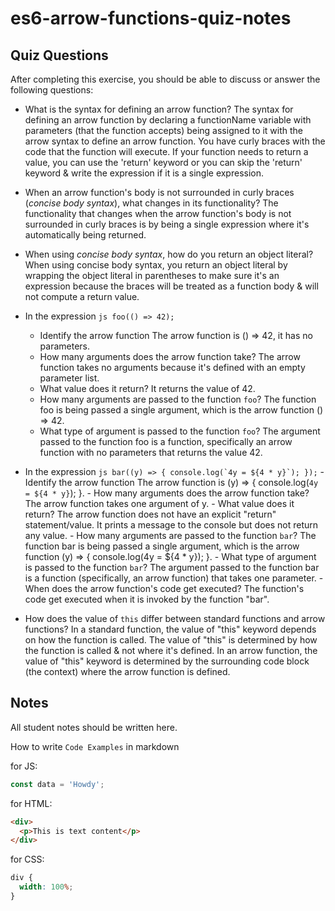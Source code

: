 # es6-arrow-functions-quiz-notes

## Quiz Questions

After completing this exercise, you should be able to discuss or answer the following questions:

- What is the syntax for defining an arrow function?
  The syntax for defining an arrow function by declaring a functionName variable with parameters (that the function accepts) being assigned to it with the arrow syntax to define an arrow function. You have curly braces with the code that the function will execute. If your function needs to return a value, you can use the 'return' keyword or you can skip the 'return' keyword & write the expression if it is a single expression.
- When an arrow function's body is not surrounded in curly braces (_concise body syntax_), what changes in its functionality?
  The functionality that changes when the arrow function's body is not surrounded in curly braces is by being a single expression where it's automatically being returned.
- When using _concise body syntax_, how do you return an object literal?
  When using concise body syntax, you return an object literal by wrapping the object literal in parentheses to make sure it's an expression because the braces will be treated as a function body & will not compute a return value.
- In the expression
  `js
    foo(() => 42);
    `
  - Identify the arrow function
    The arrow function is () => 42, it has no parameters.
  - How many arguments does the arrow function take?
    The arrow function takes no arguments because it's defined with an empty parameter list.
  - What value does it return?
    It returns the value of 42.
  - How many arguments are passed to the function `foo`?
    The function foo is being passed a single argument, which is the arrow function () => 42.
  - What type of argument is passed to the function `foo`?
    The argument passed to the function foo is a function, specifically an arrow function with no parameters that returns the value 42.
- In the expression
  `` js
    bar((y) => {
      console.log(`4y = ${4 * y}`);
    });
     `` - Identify the arrow function
  The arrow function is (y) => { console.log(`4y = ${4 * y}`); }. - How many arguments does the arrow function take?
  The arrow function takes one argument of y. - What value does it return?
  The arrow function does not have an explicit "return" statement/value. It prints a message to the console but does not return any value. - How many arguments are passed to the function `bar`?
  The function bar is being passed a single argument, which is the arrow function (y) => { console.log(4y = ${4 \* y}); }. - What type of argument is passed to the function `bar`?
  The argument passed to the function bar is a function (specifically, an arrow function) that takes one parameter. - When does the arrow function's code get executed?
  The function's code get executed when it is invoked by the function "bar".

- How does the value of `this` differ between standard functions and arrow functions?
  In a standard function, the value of "this" keyword depends on how the function is called. The value of "this" is determined by how the function is called & not where it's defined.
  In an arrow function, the value of "this" keyword is determined by the surrounding code block (the context) where the arrow function is defined.

## Notes

All student notes should be written here.

How to write `Code Examples` in markdown

for JS:

```javascript
const data = 'Howdy';
```

for HTML:

```html
<div>
  <p>This is text content</p>
</div>
```

for CSS:

```css
div {
  width: 100%;
}
```
